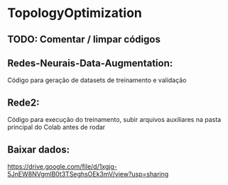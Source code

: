 # TopologyOptimization

## TODO: Comentar / limpar códigos

## Redes-Neurais-Data-Augmentation:
Código para geração de datasets de treinamento e validação

## Rede2:
Código para execução do treinamento, subir arquivos auxiliares na pasta principal do Colab antes de rodar

## Baixar dados:
https://drive.google.com/file/d/1xgjg-5JnEW8NVgmlB0t3TSeghsOEk3mV/view?usp=sharing
